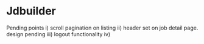 # Jdbuilder

Pending points
i) scroll pagination on listing
ii) header set on job detail page. design pending
iii) logout functionality
iv) 
